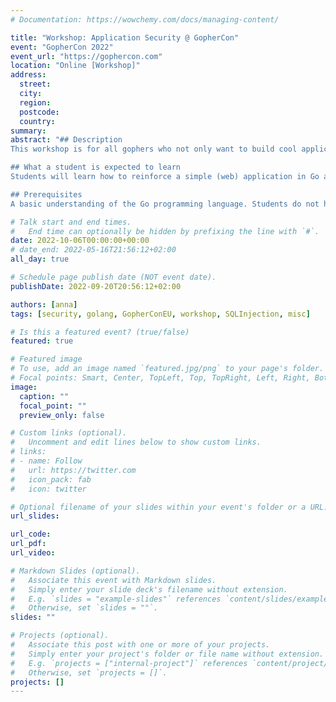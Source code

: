 ```yaml
---
# Documentation: https://wowchemy.com/docs/managing-content/

title: "Workshop: Application Security @ GopherCon"
event: "GopherCon 2022"
event_url: "https://gophercon.com"
location: "Online [Workshop]"
address:
  street:
  city:
  region:
  postcode:
  country:
summary:
abstract: "## Description
This workshop is for all gophers who not only want to build cool applications, but also want to include security into them. Application security is a complex topic and can be hard to get into, so we will start by taking the first steps into the rabbit hole of (Go) security. Together, we will start with a very simple web application, learn basic security concepts, and focus on how to reinforce our application against attacks in an easy way. To achieve this goal, Anna-Katharina will explain the necessary information of an attack to conduct it. Once you find the vulnerability, we will work together to fix the issue and move forward. By the end of the workshop, you will have a simple web application that is protected against basic web security attacks, like CSRF or SQL Injection, and supply chain attacks.  

## What a student is expected to learn
Students will learn how to reinforce a simple (web) application in Go against basic web security attacks (e.g. CSRF), and pin their dependencies to avoid supply chain attacks. Furthermore, a student will have the chance to run a static analysis against their code base to check for some of the vulnerabilities. During the workshop, every student will be challenged to reflect on their code and understand the diversity and complexity of security.  

## Prerequisites
A basic understanding of the Go programming language. Students do not have to be expert Go users, but they are expected to have completed the majority of the Go Tour. An understanding of the basics of web applications is advantageous to easily dig into the code base."

# Talk start and end times.
#   End time can optionally be hidden by prefixing the line with `#`.
date: 2022-10-06T00:00:00+00:00
# date_end: 2022-05-16T21:56:12+02:00
all_day: true

# Schedule page publish date (NOT event date).
publishDate: 2022-09-20T20:56:12+02:00

authors: [anna]
tags: [security, golang, GopherConEU, workshop, SQLInjection, misc]

# Is this a featured event? (true/false)
featured: true 

# Featured image
# To use, add an image named `featured.jpg/png` to your page's folder. 
# Focal points: Smart, Center, TopLeft, Top, TopRight, Left, Right, BottomLeft, Bottom, BottomRight.
image:
  caption: ""
  focal_point: ""
  preview_only: false

# Custom links (optional).
#   Uncomment and edit lines below to show custom links.
# links:
# - name: Follow
#   url: https://twitter.com
#   icon_pack: fab
#   icon: twitter

# Optional filename of your slides within your event's folder or a URL.
url_slides:

url_code: 
url_pdf: 
url_video: 

# Markdown Slides (optional).
#   Associate this event with Markdown slides.
#   Simply enter your slide deck's filename without extension.
#   E.g. `slides = "example-slides"` references `content/slides/example-slides.md`.
#   Otherwise, set `slides = ""`.
slides: ""

# Projects (optional).
#   Associate this post with one or more of your projects.
#   Simply enter your project's folder or file name without extension.
#   E.g. `projects = ["internal-project"]` references `content/project/deep-learning/index.md`.
#   Otherwise, set `projects = []`.
projects: []
---
```


